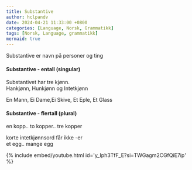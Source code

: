 ```yaml
---
title: Substantive
author: hclpandv
date: 2024-04-21 11:33:00 +0800
categories: [Language, Norsk, Grammatikk]
tags: [Norsk, Language, grammatikk]
mermaid: true
---
```


<link rel="stylesheet" href="https://cdnjs.cloudflare.com/ajax/libs/font-awesome/6.0.0-beta3/css/all.min.css">
<script src="{{ '/assets/js/custom.js' | relative_url }}"></script>

Substantive er navn på personer og ting

#### Substantive - entall (singular)  
Substantivet har tre kjønn.  
Hankjønn, Hunkjønn og Intetkjønn

En Mann, Ei Dame,Ei Skive, Et Eple, Et Glass  

#### Substantive - flertall (plural)  
en kopp.. to kopper.. tre kopper    
  
korte intetkjønnsord får ikke -er   
et egg.. mange egg  


{% include embed/youtube.html id='y_Iph3TfF_E?si=TWGagm2CGfQiE7ip' %}
